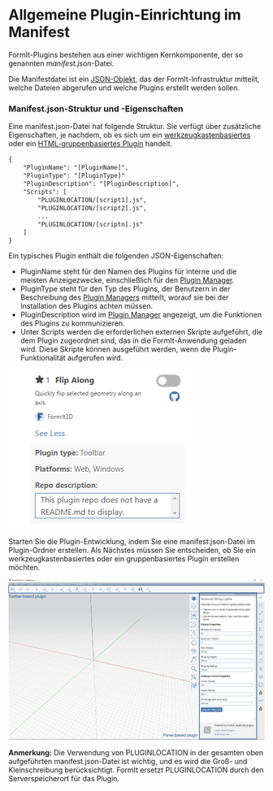 # Allgemeine Plugin-Einrichtung im Manifest 

FormIt-Plugins bestehen aus einer wichtigen Kernkomponente, der so genannten _manifest.json_-Datei.

Die Manifestdatei ist ein [JSON-Objekt](http://www.json.org), das der FormIt-Infrastruktur mitteilt, welche Dateien abgerufen und welche Plugins erstellt werden sollen.

### Manifest.json-Struktur und -Eigenschaften

Eine manifest.json-Datei hat folgende Struktur. Sie verfügt über zusätzliche Eigenschaften, je nachdem, ob es sich um ein [werkzeugkastenbasiertes](../additional-development-options/creating-a-toolbar-based-plugin.md) oder ein [HTML-gruppenbasiertes Plugin](../additional-development-options/creating-an-html-panel-plugin.md) handelt.

```
{
    "PluginName": "[PluginName]",
    "PluginType": "[PluginType]"
    "PluginDescription": "[PluginDescription]",
    "Scripts": [
        "PLUGINLOCATION/[script1].js",
        "PLUGINLOCATION/[script2].js",
        ...
        "PLUGINLOCATION/[scriptn].js"
    ]
}               
```

Ein typisches Plugin enthält die folgenden JSON-Eigenschaften:

* PluginName steht für den Namen des Plugins für interne und die meisten Anzeigezwecke, einschließlich für den [Plugin Manager](../../how-to-use-plug-ins.md#plugin-manager).
* PluginType steht für den Typ des Plugins, der Benutzern in der Beschreibung des [Plugin Managers](../../how-to-use-plug-ins.md#plugin-manager) mitteilt, worauf sie bei der Installation des Plugins achten müssen.
* PluginDescription wird im [Plugin Manager](../../how-to-use-plug-ins.md#plugin-manager) angezeigt, um die Funktionen des Plugins zu kommunizieren.
* Unter Scripts werden die erforderlichen externen Skripte aufgeführt, die dem Plugin zugeordnet sind, das in die FormIt-Anwendung geladen wird. Diese Skripte können ausgeführt werden, wenn die Plugin-Funktionalität aufgerufen wird.

![](<../../../.gitbook/assets/image (5) (1).png>)

Starten Sie die Plugin-Entwicklung, indem Sie eine manifest.json-Datei im Plugin-Ordner erstellen. Als Nächstes müssen Sie entscheiden, ob Sie ein werkzeugkastenbasiertes oder ein gruppenbasiertes Plugin erstellen möchten.

![](<../../../.gitbook/assets/image (36).png>)

**Anmerkung:** Die Verwendung von PLUGINLOCATION in der gesamten oben aufgeführten manifest.json-Datei ist wichtig, und es wird die Groß- und Kleinschreibung berücksichtigt. FormIt ersetzt PLUGINLOCATION durch den Serverspeicherort für das Plugin.
